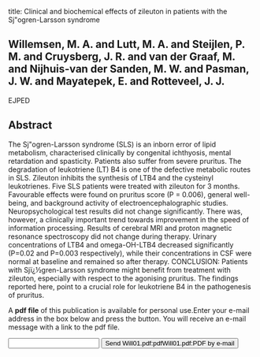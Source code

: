 title: Clinical and biochemical effects of zileuton in patients with the Sj"ogren-Larsson syndrome

## Willemsen, M. A. and Lutt, M. A. and Steijlen, P. M. and Cruysberg, J. R. and van der Graaf, M. and Nijhuis-van der Sanden, M. W. and Pasman, J. W. and Mayatepek, E. and Rotteveel, J. J.
EJPED


## Abstract
The Sj"ogren-Larsson syndrome (SLS) is an inborn error of lipid metabolism, characterised clinically by congenital ichthyosis, mental retardation and spasticity. Patients also suffer from severe pruritus. The degradation of leukotriene (LT) B4 is one of the defective metabolic routes in SLS. Zileuton inhibits the synthesis of LTB4 and the cysteinyl leukotrienes. Five SLS patients were treated with zileuton for 3 months. Favourable effects were found on pruritus score (P = 0.006), general well-being, and background activity of electroencephalographic studies. Neuropsychological test results did not change significantly. There was, however, a clinically important trend towards improvement in the speed of information processing. Results of cerebral MRI and proton magnetic resonance spectroscopy did not change during therapy. Urinary concentrations of LTB4 and omega-OH-LTB4 decreased significantly (P=0.02 and P=0.003 respectively), while their concentrations in CSF were normal at baseline and remained so after therapy. CONCLUSION: Patients with Sjï¿½gren-Larsson syndrome might benefit from treatment with zileuton, especially with respect to the agonising pruritus. The findings reported here, point to a crucial role for leukotriene B4 in the pathogenesis of pruritus.

A <b>pdf file</b> of this publication is available for personal use.Enter your e-mail address in the box below and press the button. You will receive an e-mail message with a link to the pdf file.
<form action="sender.php">  <input type="text" name="email">  <input type="submit" value="Send Will01.pdf:pdfWill01.pdf:PDF by e-mail"></form>